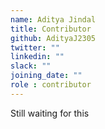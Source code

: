 ```yaml
---
name: Aditya Jindal
title: Contributor
github: AdityaJ2305
twitter: ""
linkedin: ""
slack: ""
joining_date: ""
role : contributor
---
```


Still waiting for this
